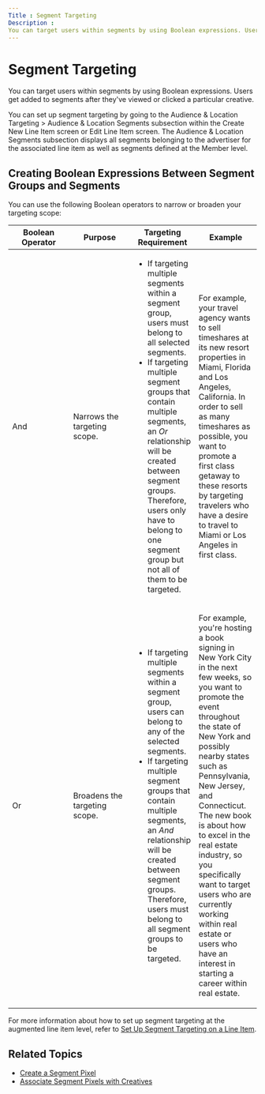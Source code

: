 ```yaml
---
Title : Segment Targeting
Description :
You can target users within segments by using Boolean expressions. Users
---
```



# Segment Targeting



You can target users within segments by using Boolean expressions. Users
get added to segments after they've viewed or clicked a particular
creative.

You can set up segment targeting by going to the
Audience &
Location Targeting \> Audience &
Location Segments subsection within the
Create New Line Item screen or
Edit Line Item screen. The
Audience & Location Segments
subsection displays all segments belonging to the advertiser for the
associated line item as well as segments defined at the
Member level.



## Creating Boolean Expressions Between Segment Groups and Segments



You can use the following Boolean operators to narrow or broaden your
targeting scope:

<table id="ID-00004ec9__table_a35e9ca2-841c-49e7-b59e-24850b6b0b0f"
class="table frame-all">
<colgroup>
<col style="width: 25%" />
<col style="width: 25%" />
<col style="width: 25%" />
<col style="width: 25%" />
</colgroup>
<thead class="thead">
<tr class="header row">
<th
id="ID-00004ec9__table_a35e9ca2-841c-49e7-b59e-24850b6b0b0f__entry__1"
class="entry">Boolean Operator</th>
<th
id="ID-00004ec9__table_a35e9ca2-841c-49e7-b59e-24850b6b0b0f__entry__2"
class="entry">Purpose</th>
<th
id="ID-00004ec9__table_a35e9ca2-841c-49e7-b59e-24850b6b0b0f__entry__3"
class="entry">Targeting Requirement</th>
<th
id="ID-00004ec9__table_a35e9ca2-841c-49e7-b59e-24850b6b0b0f__entry__4"
class="entry">Example</th>
</tr>
</thead>
<tbody class="tbody">
<tr class="odd row">
<td class="entry"
headers="ID-00004ec9__table_a35e9ca2-841c-49e7-b59e-24850b6b0b0f__entry__1">And</td>
<td class="entry"
headers="ID-00004ec9__table_a35e9ca2-841c-49e7-b59e-24850b6b0b0f__entry__2">Narrows
the targeting scope.</td>
<td class="entry"
headers="ID-00004ec9__table_a35e9ca2-841c-49e7-b59e-24850b6b0b0f__entry__3"><ul>
<li>If targeting multiple segments within a segment group, users must
belong to all selected segments.</li>
<li>If targeting multiple segment groups that contain multiple segments,
an <em>Or</em> relationship will be created between segment groups.
Therefore, users only have to belong to one segment group but not all of
them to be targeted.</li>
</ul></td>
<td class="entry"
headers="ID-00004ec9__table_a35e9ca2-841c-49e7-b59e-24850b6b0b0f__entry__4"><p>For
example, your travel agency wants to sell timeshares at its new resort
properties in Miami, Florida and Los Angeles, California. In order to
sell as many timeshares as possible, you want to promote a first class
getaway to these resorts by targeting travelers who have a desire to
travel to Miami or Los Angeles in first class.</p></td>
</tr>
<tr class="even row">
<td class="entry"
headers="ID-00004ec9__table_a35e9ca2-841c-49e7-b59e-24850b6b0b0f__entry__1">Or</td>
<td class="entry"
headers="ID-00004ec9__table_a35e9ca2-841c-49e7-b59e-24850b6b0b0f__entry__2">Broadens
the targeting scope.</td>
<td class="entry"
headers="ID-00004ec9__table_a35e9ca2-841c-49e7-b59e-24850b6b0b0f__entry__3"><ul>
<li>If targeting multiple segments within a segment group, users can
belong to any of the selected segments.</li>
<li>If targeting multiple segment groups that contain multiple segments,
an <em>And</em> relationship will be created between segment groups.
Therefore, users must belong to all segment groups to be targeted.</li>
</ul></td>
<td class="entry"
headers="ID-00004ec9__table_a35e9ca2-841c-49e7-b59e-24850b6b0b0f__entry__4"><p>For
example, you're hosting a book signing in New York City in the next few
weeks, so you want to promote the event throughout the state of New York
and possibly nearby states such as Pennsylvania, New Jersey, and
Connecticut. The new book is about how to excel in the real estate
industry, so you specifically want to target users who are currently
working within real estate or users who have an interest in starting a
career within real estate.</p></td>
</tr>
</tbody>
</table>





For more information about how to set up segment targeting at the
augmented line item level, refer to
<a href="set-up-segment-targeting-on-a-line-item.md" class="xref"
title="You can set up a line item to target segments that you&#39;ve created, as well as segments from third-party data providers.">Set
Up Segment Targeting on a Line Item</a>.



## Related Topics

- <a href="create-a-segment-pixel.md" class="xref">Create a Segment
  Pixel</a>
- <a href="associate-segment-pixels-with-creatives.md" class="xref"
  title="You can associate specific segment pixels with your creatives. Users will be added to the segment pixels when they&#39;re viewing and/or clicking the creative.">Associate
  Segment Pixels with Creatives</a>







